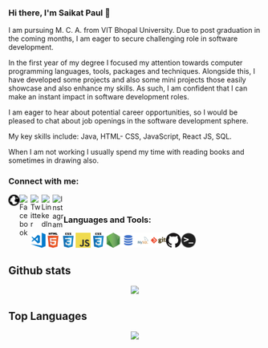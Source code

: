 ### Hi there, I'm Saikat Paul 👋

I am pursuing M. C. A. from VIT Bhopal University. Due to post graduation in the coming months, I am eager to secure challenging role in software development.

In the first year of my degree I focused my attention towards computer programming languages, tools, packages and techniques. Alongside this, I have developed some projects and also some mini projects those easily showcase and also enhance my skills. As such, I am confident that I can make an instant impact in software development roles.

I am eager to hear about potential career opportunities, so I would be pleased to chat about job openings in the software development sphere.

My key skills include: Java, HTML- CSS, JavaScript, React JS, SQL.

When I am not working I usually spend my time with reading books and sometimes in drawing also.

### Connect with me:

<a href="https://adoring-lovelace-18d31a.netlify.app/"><img align="left" alt="Website" src="https://raw.githubusercontent.com/iconic/open-iconic/master/svg/globe.svg" width="22px" /></a>
<a href="https://www.facebook.com/saikat.paul.1044/"><img align="left" alt="Facebook" src="https://cdn.jsdelivr.net/npm/simple-icons@4.24.0/icons/facebook.svg" width="22px" /></a>
<a href="https://twitter.com/SaikatP60355022"><img align="left" alt="Twitter" src="https://cdn.jsdelivr.net/npm/simple-icons@v3/icons/twitter.svg" width="22px" /></a>
<a href="https://www.linkedin.com/in/saikat-paul-5b430715a/"><img align="left" alt="LinkedIn" src="https://cdn.jsdelivr.net/npm/simple-icons@v3/icons/linkedin.svg" width="22px" /></a>
<a href="https://www.instagram.com/im__saikat/"><img align="left" alt="Instagram" src="https://cdn.jsdelivr.net/npm/simple-icons@v3/icons/instagram.svg" width="22px" /></a>
<br/>

### Languages and Tools:


<a href="https://code.visualstudio.com/"><img align="left" alt="Visual Studio Code" src="https://raw.githubusercontent.com/github/explore/80688e429a7d4ef2fca1e82350fe8e3517d3494d/topics/visual-studio-code/visual-studio-code.png" width="30px" /></a>
<a href="https://developer.mozilla.org/en-US/docs/Web/Guide/HTML/HTML5"><img align="left" alt="HTML5" src="https://raw.githubusercontent.com/github/explore/80688e429a7d4ef2fca1e82350fe8e3517d3494d/topics/html/html.png" width="30px" /></a>
<a href="https://developer.mozilla.org/en-US/docs/Web/CSS"><img align="left" alt="CSS3" src="https://raw.githubusercontent.com/github/explore/80688e429a7d4ef2fca1e82350fe8e3517d3494d/topics/css/css.png" width="30px" /></a>
<a href="https://www.javascript.com/"><img align="left" alt="JavaScript" src="https://raw.githubusercontent.com/github/explore/80688e429a7d4ef2fca1e82350fe8e3517d3494d/topics/javascript/javascript.png" width="30px" /></a>
<a href="https://reactjs.org/"><img align="left" alt="React" src="https://raw.githubusercontent.com/github/explore/80688e429a7d4ef2fca1e82350fe8e3517d3494d/topics/css/css.png" width="30px" /></a>
<a href="https://nodejs.org/en/"><img align="left" alt="Node.js" src="https://raw.githubusercontent.com/github/explore/80688e429a7d4ef2fca1e82350fe8e3517d3494d/topics/nodejs/nodejs.png" width="30px" /></a>
<a href="https://www.javatpoint.com/sql-tutorial#:~:text=SQL%20stands%20for%20Structured%20Query,%2C%20and%20modifying%20rows%2C%20etc."><img align="left" alt="SQL" src="https://raw.githubusercontent.com/github/explore/80688e429a7d4ef2fca1e82350fe8e3517d3494d/topics/sql/sql.png" width="30px" /></a>
<a href="https://www.mysql.com/"><img align="left" alt="MySQL" src="https://raw.githubusercontent.com/github/explore/80688e429a7d4ef2fca1e82350fe8e3517d3494d/topics/mysql/mysql.png" width="30px" /></a>
<a href="https://git-scm.com/"><img align="left" alt="Git" src="https://raw.githubusercontent.com/github/explore/80688e429a7d4ef2fca1e82350fe8e3517d3494d/topics/git/git.png" width="30px" /></a>
<a href="https://github.com/"><img align="left" alt="Github" src="https://raw.githubusercontent.com/github/explore/78df643247d429f6cc873026c0622819ad797942/topics/github/github.png" width="30px" /></a>
<a href="https://www.microsoft.com/en-us/p/windows-terminal/9n0dx20hk701?activetab=pivot:overviewtab"><img align="left" alt="Terminal" src="https://raw.githubusercontent.com/github/explore/80688e429a7d4ef2fca1e82350fe8e3517d3494d/topics/terminal/terminal.png" width="30px" /></a>

<br/>
<br/>
<div>

## Github stats
 <p align="center"> 
<img src="https://github-readme-stats.vercel.app/api?username=Saikat98Paul&&show_icons=true&title_color=ffffff&icon_color=bb2acf&text_color=daf7dc&bg_color=151515"/>
</p>


## Top Languages
 <p align="center"> 
<img src="https://github-readme-stats-aj8vj7k8x.vercel.app/api/top-langs/ username=Saikat98Paul&layout=compact&title_color=ffc857&icon_color=8ac926&text_color=daf7dc&bg_color=151515&card_width=400"/>
</p>


</div>

